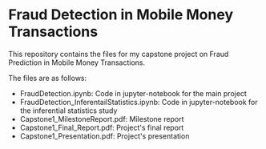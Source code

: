 # Fraud Detection in Mobile Money Transactions
This repository contains the files for my capstone project on Fraud Prediction in Mobile Money Transactions.

The files are as follows:
- FraudDetection.ipynb: Code in jupyter-notebook for the main project
- FraudDetection_InferentailStatistics.ipynb:  Code in jupyter-notebook for the inferential statistics study
- Capstone1_MilestoneReport.pdf: Milestone report
- Capstone1_Final_Report.pdf: Project's final report
- Capstone1_Presentation.pdf: Project's presentation



